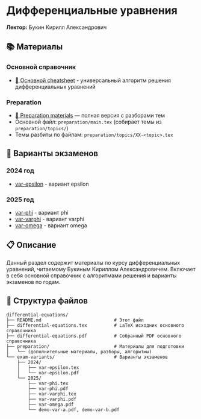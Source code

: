 # Дифференциальные уравнения

**Лектор:** Букин Кирилл Александрович

## 📚 Материалы

### Основной справочник
- [📄 Основной cheatsheet](differential-equations.pdf) - универсальный алгоритм решения дифференциальных уравнений

### Preparation
- [📁 Preparation materials](preparation/) — полная версия с разборами тем
- Основной файл: `preparation/main.tex` (собирает темы из `preparation/topics/`)
- Темы разбиты по файлам: `preparation/topics/XX-<topic>.tex`

## 📝 Варианты экзаменов

### 2024 год
- [var-epsilon](exam-variants/2024/var-epsilon.pdf) - вариант epsilon

### 2025 год
- [var-phi](exam-variants/2025/var-phi.pdf) - вариант phi
- [var-varphi](exam-variants/2025/var-varphi.pdf) - вариант varphi
- [var-omega](exam-variants/2025/var-omega.pdf) - вариант omega

## 📋 Описание

Данный раздел содержит материалы по курсу дифференциальных уравнений, читаемому Букиным Кириллом Александровичем. Включает в себя основной справочник с алгоритмами решения и варианты экзаменов по годам.

## 🔧 Структура файлов

```
differential-equations/
├── README.md                           # Этот файл
├── differential-equations.tex          # LaTeX исходник основного справочника
├── differential-equations.pdf          # Собранный PDF основного справочника
├── preparation/                        # Материалы для подготовки
│   └── (дополнительные материалы, разборы, алгоритмы)
└── exam-variants/                      # Варианты экзаменов
    ├── 2024/
    │   ├── var-epsilon.tex
    │   └── var-epsilon.pdf
    └── 2025/
        ├── var-phi.tex
        ├── var-phi.pdf
        ├── var-varphi.tex
        ├── var-varphi.pdf
        ├── var-omega.pdf
        └── demo-var-a.pdf, demo-var-b.pdf
```
